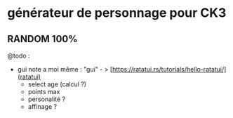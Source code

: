 # générateur de personnage pour CK3
## RANDOM 100%

@todo : 
- gui
    note a moi même : "gui" - > [https://ratatui.rs/tutorials/hello-ratatui/](ratatui)
  - select age (calcul ?)
  - points max
  - personalité ?
  - affinage ?
